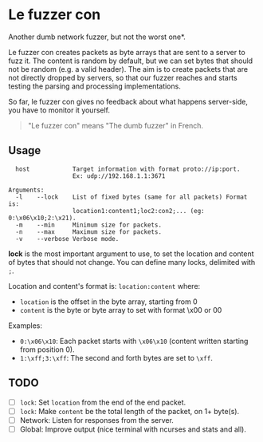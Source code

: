 Le fuzzer con
=============

Another dumb network fuzzer, but not the worst one*.

Le fuzzer con creates packets as byte arrays that are sent to a server to fuzz
it. The content is random by default, but we can set bytes that should not be
random (e.g. a valid header). The aim is to create packets that are not directly
dropped by servers, so that our fuzzer reaches and starts testing the parsing
and processing implementations.

So far, le fuzzer con gives no feedback about what happens server-side, you have
to monitor it yourself.

> "Le fuzzer con" means "The dumb fuzzer" in French.

Usage
-----

```
  host            Target information with format proto://ip:port.
                  Ex: udp://192.168.1.1:3671

Arguments:
  -l    --lock    List of fixed bytes (same for all packets) Format is:
                  location1:content1;loc2:con2;... (eg: 0:\x06\x10;2:\x21).
  -m    --min     Minimum size for packets.
  -n    --max     Maximum size for packets.
  -v    --verbose Verbose mode.
```

**lock** is the most important argument to use, to set the location and content
of bytes that should not change. You can define many locks, delimited with `;`.

Location and content's format is: `location:content` where:

* `location` is the offset in the byte array, starting from 0
* `content` is the byte or byte array to set with format \x00 or 00

Examples:

* `0:\x06\x10`: Each packet starts with `\x06\x10` (content written starting
  from position 0).
* `1:\xff;3:\xff`: The second and forth bytes are set to `\xff`.

TODO
----

* [ ] `lock`: Set `location` from the end of the end packet.
* [ ] `lock`: Make `content` be the total length of the packet, on 1+ byte(s).
* [ ] Network: Listen for responses from the server.
* [ ] Global: Improve output (nice terminal with ncurses and stats and all).